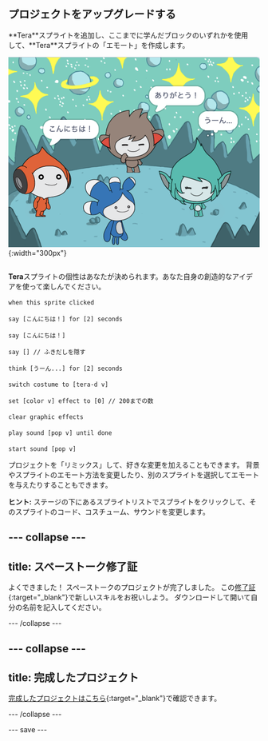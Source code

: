 ## プロジェクトをアップグレードする

<div style="display: flex; flex-wrap: wrap">
<div style="flex-basis: 200px; flex-grow: 1; margin-right: 15px;">
**Tera**スプライトを追加し、ここまでに学んだブロックのいずれかを使用して、**Tera**スプライトの「エモート」を作成します。
</div>
<div>

![ステージ上のTeraスプライト](images/tera-step.png){:width="300px"}

</div>
</div>

**Tera**スプライトの個性はあなたが決められます。あなた自身の創造的なアイデアを使って楽しんでください。

```blocks3
when this sprite clicked

say [こんにちは！] for [2] seconds

say [こんにちは！]

say [] // ふきだしを隠す

think [うーん...] for [2] seconds

switch costume to [tera-d v]

set [color v] effect to [0] // 200までの数

clear graphic effects

play sound [pop v] until done

start sound [pop v]
```

プロジェクトを「リミックス」して、好きな変更を加えることもできます。 背景やスプライトのエモート方法を変更したり、別のスプライトを選択してエモートを与えたりすることもできます。

**ヒント:** ステージの下にあるスプライトリストでスプライトをクリックして、そのスプライトのコード、コスチューム、サウンドを変更します。

--- collapse ---
---
title: スペーストーク修了証
---

よくできました！ スペーストークのプロジェクトが完了しました。 この[修了証](https://drive.google.com/file/d/18xx4uNIyRSty_2ujHkGDzGwTgfSGC1AF/view?usp=sharing){:target="_blank"}で新しいスキルをお祝いしよう。 ダウンロードして開いて自分の名前を記入してください。

--- /collapse ---

--- collapse ---
---
title: 完成したプロジェクト
---

[完成したプロジェクトはこちら](https://scratch.mit.edu/projects/606912139/){:target="_blank"}で確認できます。

--- /collapse ---

--- save ---
